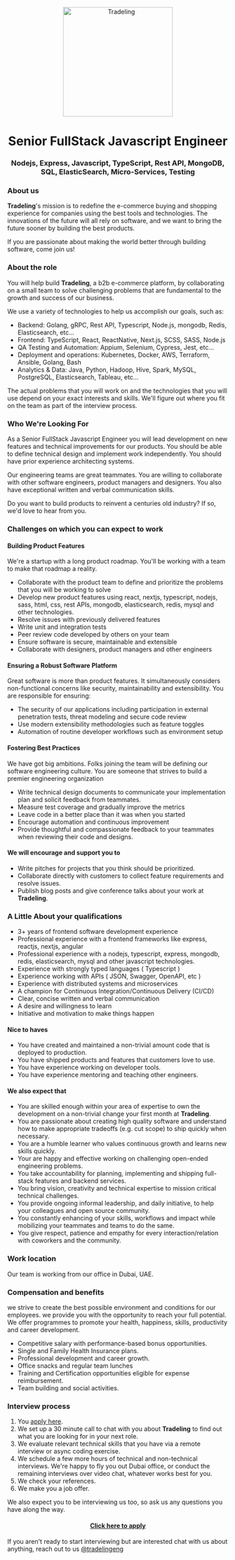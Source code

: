 <p align="center"><img src="https://i.ibb.co/ZzDxjFC/tl.png" alt="Tradeling" width="250"/></p>

<h1 align="center">Senior FullStack Javascript Engineer</h1>

<h3 align="center">Nodejs, Express, Javascript, TypeScript, Rest API, MongoDB, SQL, ElasticSearch, Micro-Services, Testing</h1>

### About us

**Tradeling**'s mission is to redefine the e-commerce buying and shopping experience for companies using the best tools and technologies. The innovations of the future will all rely on software, and we want to bring the future sooner by building the best products.

If you are passionate about making the world better through building software, come join us!

### About the role

You will help build **Tradeling**, a b2b e-commerce platform, by collaborating on a small team to solve challenging problems that are fundamental to the growth and success of our business.

We use a variety of technologies to help us accomplish our goals, such as:

- Backend: Golang, gRPC, Rest API, Typescript, Node.js, mongodb, Redis, Elasticsearch, etc...
- Frontend: TypeScript, React, ReactNative, Next.js, SCSS, SASS, Node.js
- QA Testing and Automation: Appium, Selenium, Cypress, Jest, etc...
- Deployment and operations: Kubernetes, Docker, AWS, Terraform, Ansible, Golang, Bash
- Analytics & Data: Java, Python, Hadoop, Hive, Spark, MySQL, PostgreSQL, Elasticsearch, Tableau, etc...
  
The actual problems that you will work on and the technologies that you will use depend on your exact interests and skills. We'll figure out where you fit on the team as part of the interview process.

### Who We're Looking For

As a Senior FullStack Javascript Engineer you will lead development on new features and technical improvements for our products. You should be able to define technical design and implement work independently. You should have prior experience architecting systems.

Our engineering teams are great teammates. You are willing to collaborate with other software engineers, product managers and designers. You also have exceptional written and verbal communication skills.

Do you want to build products to reinvent a centuries old industry? If so, we'd love to hear from you. 

### Challenges on which you can expect to work

#### Building Product Features

We're a startup with a long product roadmap. You'll be working with a team to make that roadmap a reality.

- Collaborate with the product team to define and prioritize the problems that you will be working to solve
- Develop new product features using react, nextjs, typescript, nodejs, sass, html, css, rest APIs, mongodb, elasticsearch, redis, mysql and other technologies. 
- Resolve issues with previously delivered features
- Write unit and integration tests
- Peer review code developed by others on your team
- Ensure software is secure, maintainable and extensible
- Collaborate with designers, product managers and other engineers

#### Ensuring a Robust Software Platform

Great software is more than product features. It simultaneously considers non-functional concerns like security, maintainability and extensibility. You are responsible for ensuring:

- The security of our applications including participation in external penetration tests, threat modeling and secure code review
- Use modern extensibility methodologies such as feature toggles
- Automation of routine developer workflows such as environment setup

#### Fostering Best Practices

We have got big ambitions. Folks joining the team will be defining our software engineering culture. You are someone that strives to build a premier engineering organization

- Write technical design documents to communicate your implementation plan and solicit feedback from teammates.
- Measure test coverage and gradually improve the metrics
- Leave code in a better place than it was when you started
- Encourage automation and continuous improvement
- Provide thoughtful and compassionate feedback to your teammates when reviewing their code and designs.


#### We will encourage and support you to

- Write pitches for projects that you think should be prioritized.
- Collaborate directly with customers to collect feature requirements and resolve issues.
- Publish blog posts and give conference talks about your work at **Tradeling**.

### A Little About your qualifications

- 3+ years of frontend software development experience
- Professional experience with a frontend frameworks like express, reactjs, nextjs, angular
- Professional experience with a nodejs, typescript, express, mongodb, redis, elasticsearch, mysql and other javascript technologies.
- Experience with strongly typed languages ( Typescript )
- Experience working with APIs ( JSON, Swagger, OpenAPI, etc )
- Experience with distributed systems and microservices
- A champion for Continuous Integration/Continuous Delivery (CI/CD)
- Clear, concise written and verbal communication
- A desire and willingness to learn
- Initiative and motivation to make things happen

#### Nice to haves

- You have created and maintained a non-trivial amount code that is deployed to production.
- You have shipped products and features that customers love to use.
- You have experience working on developer tools.
- You have experience mentoring and teaching other engineers.

#### We also expect that

- You are skilled enough within your area of expertise to own the development on a non-trivial change your first month at **Tradeling**.
- You are passionate about creating high quality software and understand how to make appropriate tradeoffs (e.g. cut scope) to ship quickly when necessary.
- You are a humble learner who values continuous growth and learns new skills quickly.
- Your are happy and effective working on challenging open-ended engineering problems.
- You take accountability for planning, implementing and shipping full-stack features and backend services.
- You bring vision, creativity and technical expertise to mission critical technical challenges.
- You provide ongoing informal leadership, and daily initiative, to help your colleagues and open source community.
- You constantly enhancing of your skills, workflows and impact while mobilizing your teammates and teams to do the same.
- You give respect, patience and empathy for every interaction/relation with coworkers and the community.

### Work location

Our team is working from our office in Dubai, UAE.

### Compensation and benefits

we strive to create the best possible environment and conditions for our employees. we provide you with the opportunity to reach your full potential. We offer programmes to promote your health, happiness, skills, productivity and career development.

- Competitive salary with performance-based bonus opportunities.
- Single and Family Health Insurance plans.
- Professional development and career growth.
- Office snacks and regular team lunches
- Training and Certification opportunities eligible for expense reimbursement.
- Team building and social activities.

### Interview process

1.  You [apply here](https://airtable.com/shrzZQJPLWz7n0Usq).
1.  We set up a 30 minute call to chat with you about **Tradeling** to find out what you are looking for in your next role.
1.  We evaluate relevant technical skills that you have via a remote interview or async coding exercise.
1.  We schedule a few more hours of technical and non-technical interviews. We're happy to fly you out Dubai office, or conduct the remaining interviews over video chat, whatever works best for you.
1.  We check your references.
1.  We make you a job offer.

We also expect you to be interviewing us too, so ask us any questions you have along the way.

<h4 align="center"><strong><a href='https://airtable.com/shrzZQJPLWz7n0Usq'>Click here to apply</a></strong></h4>

If you aren't ready to start interviewing but are interested chat with us about anything, reach out to us [@tradelingeng](https://twitter.com/tradelingeng)
